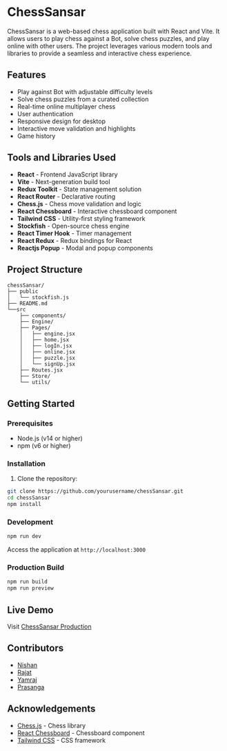 # ChessSansar

ChessSansar is a web-based chess application built with React and Vite. It allows users to play chess against a  Bot, solve chess puzzles, and play online with other users. The project leverages various modern tools and libraries to provide a seamless and interactive chess experience.

## Features

- Play against Bot with adjustable difficulty levels
- Solve chess puzzles from a curated collection
- Real-time online multiplayer chess
- User authentication
- Responsive design for desktop
- Interactive move validation and highlights
- Game history

## Tools and Libraries Used

- **React** - Frontend JavaScript library
- **Vite** - Next-generation build tool
- **Redux Toolkit** - State management solution
- **React Router** - Declarative routing
- **Chess.js** - Chess move validation and logic
- **React Chessboard** - Interactive chessboard component
- **Tailwind CSS** - Utility-first styling framework
- **Stockfish** - Open-source chess engine
- **React Timer Hook** - Timer management
- **React Redux** - Redux bindings for React
- **Reactjs Popup** - Modal and popup components

## Project Structure

```
chessSansar/
├── public
│   └── stockfish.js
├── README.md
└──src
    ├── components/
    ├── Engine/
    ├── Pages/
    │   ├── engine.jsx
    │   ├── home.jsx
    │   ├── logIn.jsx
    │   ├── online.jsx
    │   ├── puzzle.jsx
    │   └── signUp.jsx
    ├── Routes.jsx
    ├── Store/
    └── utils/
```

## Getting Started

### Prerequisites

- Node.js (v14 or higher)
- npm (v6 or higher)

### Installation

1. Clone the repository:
```sh
git clone https://github.com/yourusername/chessSansar.git
cd chessSansar
npm install
```

### Development

```sh
npm run dev
```
Access the application at `http://localhost:3000`

### Production Build

```sh
npm run build
npm run preview
```

## Live Demo

Visit [ChessSansar Production](https://chesssansar.com)

## Contributors

- [Nishan](https://github.com/nishan)
- [Rajat](https://github.com/Rajatp499)
- [Yamraj](https://github.com/yamrajkhadka)
- [Prasanga](https://github.com/prasanga73)


## Acknowledgements

- [Chess.js](https://github.com/jhlywa/chess.js) - Chess library
- [React Chessboard](https://github.com/Clariity/react-chessboard) - Chessboard component
- [Tailwind CSS](https://tailwindcss.com/) - CSS framework
